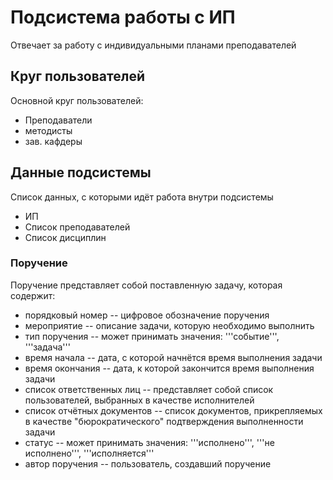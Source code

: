 # Подсистема работы с ИП

Отвечает за работу с индивидуальными планами преподавателей

## Круг пользователей

Основной круг пользователей:

* Преподаватели
* методисты
* зав. кафдеры

## Данные подсистемы

Список данных, с которыми идёт работа внутри подсистемы

* ИП
* Список преподавателей
* Список дисциплин

### Поручение

Поручение представляет собой поставленную задачу, которая содержит:

* порядковый номер -- цифровое обозначение поручения
* мероприятие -- описание задачи, которую необходимо выполнить
* тип поручения -- может принимать значения:  '''событие''', '''задача'''
* время начала -- дата, с которой начнётся время выполнения задачи
* время окончания -- дата, к которой закончится время выполнения задачи
* список ответственных лиц -- представляет собой список пользователей, выбранных в качестве исполнителей
* список отчётных документов -- список документов, прикрепляемых в качестве "бюрократического" подтверждения выполненности задачи 
* статус -- может принимать значения: '''исполнено''', '''не исполнено''', '''исполняется'''
* автор поручения -- пользователь, создавший поручение